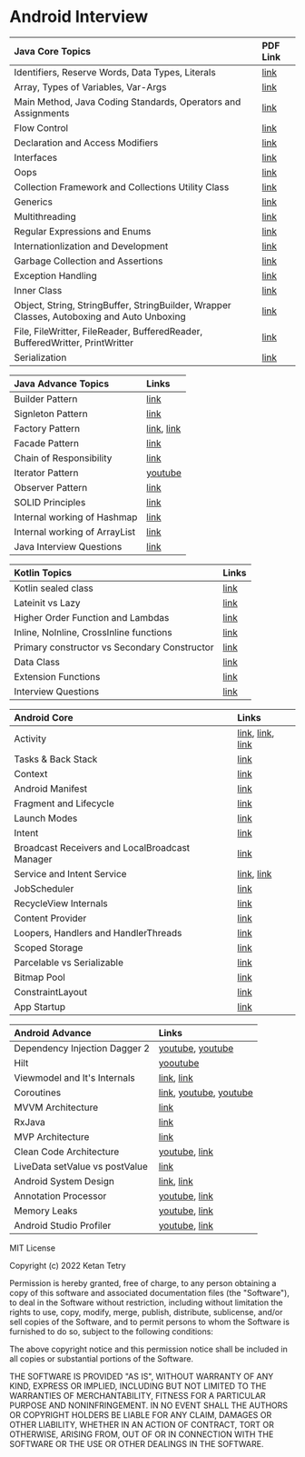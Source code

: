 # Android Interview

 Java Core Topics | PDF Link
 :---------- | :-------
 Identifiers, Reserve Words, Data Types, Literals | [link](java/identifiers_keywords_datatypes_literals.pdf)
 Array, Types of Variables, Var-Args | [link](java/array_variables_varargs.pdf) |
 Main Method, Java Coding Standards, Operators and Assignments | [link](java/main_method_coding_standard_operators_assignments.pdf)
 Flow Control | [link](java/flow_control.pdf)
 Declaration and Access Modifiers | [link](java/declaration_access_modifiers.pdf)
 Interfaces | [link](java/interfaces.pdf)
 Oops | [link](java/oops.pdf)
 Collection Framework and Collections Utility Class | [link](java/collection_framework_collections_utility.pdf)
 Generics | [link](java/generics.pdf)
 Multithreading | [link](java/multithreading.pdf)
 Regular Expressions and Enums | [link](java/regular_expressions_enums.pdf)
 Internationlization and Development | [link](java/internationlization_development.pdf)
 Garbage Collection and Assertions | [link](java/garbage_collection_assertions.pdf)
 Exception Handling | [link](java/exception_handling.pdf)
 Inner Class | [link](java/inner_class.pdf)
 Object, String, StringBuffer, StringBuilder, Wrapper Classes, Autoboxing and Auto Unboxing | [link](java/object_string_stringbuffer_stringbuilder_wrapper_autoboxing.pdf)
 File, FileWritter, FileReader, BufferedReader, BufferedWritter, PrintWritter | [link](java/file_filereader_filewritter.pdf)
 Serialization | [link](java/serialization.pdf)

 Java Advance Topics | Links
 :------------------ | :----
 Builder Pattern | [link](https://dzone.com/articles/design-patterns-the-builder-pattern)
 Signleton Pattern | [link](https://medium.com/@cancerian0684/singleton-design-pattern-and-how-to-make-it-thread-safe-b207c0e7e368)
 Factory Pattern | [link](https://medium.com/nerd-for-tech/understanding-factory-method-design-pattern-4d7ba8f0dfc4), [link](https://medium.com/geekculture/overview-of-factory-method-design-pattern-d3a6fe908ea4)
 Facade Pattern | [link](https://medium.com/@pramodayajayalath/facade-design-pattern-b75b4e79b9ff)
 Chain of Responsibility | [link](https://medium.com/geekculture/understanding-the-chain-of-responsibility-pattern-d729ef84621c)
 Iterator Pattern | [youtube](https://www.youtube.com/watch?v=VKIzUuMdmag)
 Observer Pattern | [link](https://howtodoinjava.com/design-patterns/behavioral/observer-design-pattern/)
 SOLID Principles | [link](https://medium.com/mindorks/solid-principles-explained-with-examples-79d1ce114ace)
 Internal working of Hashmap | [link](https://medium.com/javarevisited/internal-working-of-hashmap-in-java-97aeac3c7beb)
 Internal working of ArrayList | [link](https://javagoal.com/internal-working-of-arraylist-in-java/)
 Java Interview Questions | [link](https://github.com/learning-zone/java-interview-questions)

 Kotlin Topics | Links
 :------------ | :---- 
 Kotlin sealed class | [link](https://blog.mindorks.com/learn-kotlin-sealed-classes)
 Lateinit vs Lazy | [link](https://blog.mindorks.com/learn-kotlin-lateinit-vs-lazy)
 Higher Order Function and Lambdas | [link](https://blog.mindorks.com/understanding-higher-order-functions-and-lambdas-in-kotlin)
 Inline, NoInline, CrossInline functions | [link](https://blog.mindorks.com/understanding-inline-noinline-and-crossinline-in-kotlin)
 Primary constructor vs Secondary Constructor | [link](https://blog.mindorks.com/primary-and-secondary-constructors-in-kotlin)
 Data Class | [link](https://medium.com/kayvan-kaseb/kotlin-data-classes-dc8324d80543)
 Extension Functions | [link](https://medium.com/mindorks/extension-function-in-kotlin-d52d1525550)
 Interview Questions | [link](https://gist.github.com/paulfranco/4453383cc6df064d03087ce7aa5a0c8c)

 Android Core | Links
 :----------- | :---- 
 Activity | [link](https://blog.mindorks.com/android-activity-lifecycle), [link](https://developer.android.com/guide/components/activities/intro-activities), [link](https://medium.com/@JoseAlcerreca/the-android-lifecycle-cheat-sheet-part-i-single-activities-e49fd3d202ab)
 Tasks & Back Stack | [link](https://developer.android.com/guide/components/activities/tasks-and-back-stack)
 Context | [link](https://blog.mindorks.com/understanding-context-in-android-application-330913e32514)
 Android Manifest | [link](https://developer.android.com/guide/topics/manifest/manifest-intro)
 Fragment and Lifecycle | [link](https://blog.mindorks.com/android-fragments-and-its-lifecycle)
 Launch Modes | [link](https://medium.com/mindorks/android-launch-mode-787d28952959)
 Intent | [link](https://blog.mindorks.com/what-are-intents-in-android)
 Broadcast Receivers and LocalBroadcast Manager | [link](https://blog.mindorks.com/using-localbroadcastmanager-in-android)
 Service and Intent Service | [link](https://blog.mindorks.com/service-vs-intentservice-in-android), [link ](https://developer.android.com/develop/background-work/services)
 JobScheduler | [link](https://medium.com/@kiitvishal89/android-jobscheduler-schedule-your-jobs-like-a-master-cfa0d80e5f10)
 RecycleView Internals | [link](https://blog.mindorks.com/how-does-recyclerview-work-internally)
 Content Provider | [link](https://blog.mindorks.com/android-content-provider-in-kotlin)
 Loopers, Handlers and HandlerThreads | [link](https://blog.mindorks.com/android-core-looper-handler-and-handlerthread-bd54d69fe91a)
 Scoped Storage | [link](https://blog.mindorks.com/understanding-the-scoped-storage-in-android)
 Parcelable vs Serializable | [link](https://medium.com/android-news/parcelable-vs-serializable-6a2556d51538)
 Bitmap Pool | [link](https://blog.mindorks.com/how-to-use-bitmap-pool-in-android-56c71a55533c)
 ConstraintLayout | [link](https://medium.com/geekculture/android-constraintlayout-all-of-the-things-7b74ba9a366b)
 App Startup | [link](https://developer.android.com/topic/performance/vitals/launch-time)

 Android Advance | Links
 :-------------- | :---- 
 Dependency Injection Dagger 2 | [youtube](https://www.youtube.com/watch?v=DtzQkBp2M5M&list=PLRKyZvuMYSIPwjYw1bt_7u7nEwe6vATQd&ab_channel=CheezyCode), [youtube](https://youtube.com/playlist?list=PLuR1PJnGR-Ih-HXnGSpnqjdhdvqcwhfFU)
 Hilt | [yooutube](https://www.youtube.com/playlist?list=PLRKyZvuMYSIOSigPsU9_tbO0uDyaZ8Ycf)
 Viewmodel and It's Internals | [link](https://betterprogramming.pub/everything-to-understand-about-viewmodel-400e8e637a58), [link](https://blog.mindorks.com/android-viewmodels-under-the-hood)
 Coroutines | [link](https://blog.mindorks.com/mastering-kotlin-coroutines-in-android-step-by-step-guide), [youtube](https://www.youtube.com/playlist?list=PLRKyZvuMYSIN-P6oJDEu3zGLl5UQNvx9y), [youtube](https://www.youtube.com/watch?v=YrrUCSi72E8)
 MVVM Architecture | [link](https://blog.mindorks.com/mvvm-architecture-android-tutorial-for-beginners-step-by-step-guide)
 RxJava | [link](https://proandroiddev.com/exploring-rxjava-in-android-e52ed7ef32e2)
 MVP Architecture | [link](https://blog.mindorks.com/essential-guide-for-designing-your-android-app-architecture-mvp-part-1-74efaf1cda40)
 Clean Code Architecture | [youtube](https://www.youtube.com/watch?v=EF33KmyprEQ&t=2098s), [link](https://proandroiddev.com/clean-architecture-data-flow-dependency-rule-615ffdd79e29)
 LiveData setValue vs postValue | [link](https://blog.mindorks.com/livedata-setvalue-vs-postvalue-in-android)
 Android System Design | [link](https://proandroiddev.com/a-simple-framework-for-mobile-system-design-interviews-89f6f4134b84), [link](https://medium.com/geekculture/system-design-interview-for-mobile-engineers-ce712d6ac2c1)
 Annotation Processor | [youtube](https://www.youtube.com/watch?v=IPlDL4EsY08), [link](https://medium.com/@zuhayr.codes/annotation-processing-in-android-from-scratch-part-2-9a21172b5383)
 Memory Leaks | [youtube](https://www.youtube.com/watch?v=VvkRe9vP5Oc), [link](https://medium.com/make-android/memory-leak-in-android-avoid-upfront-or-fix-later-70b4c22fc2f0)
 Android Studio Profiler | [youtube](https://www.youtube.com/watch?v=LGVbpobV-Yg), [link](https://diyavijay.medium.com/android-memory-profiler-cdd11efa44b3)

MIT License

Copyright (c) 2022 Ketan Tetry

Permission is hereby granted, free of charge, to any person obtaining a copy
of this software and associated documentation files (the "Software"), to deal
in the Software without restriction, including without limitation the rights
to use, copy, modify, merge, publish, distribute, sublicense, and/or sell
copies of the Software, and to permit persons to whom the Software is
furnished to do so, subject to the following conditions:

The above copyright notice and this permission notice shall be included in all
copies or substantial portions of the Software.

THE SOFTWARE IS PROVIDED "AS IS", WITHOUT WARRANTY OF ANY KIND, EXPRESS OR
IMPLIED, INCLUDING BUT NOT LIMITED TO THE WARRANTIES OF MERCHANTABILITY,
FITNESS FOR A PARTICULAR PURPOSE AND NONINFRINGEMENT. IN NO EVENT SHALL THE
AUTHORS OR COPYRIGHT HOLDERS BE LIABLE FOR ANY CLAIM, DAMAGES OR OTHER
LIABILITY, WHETHER IN AN ACTION OF CONTRACT, TORT OR OTHERWISE, ARISING FROM,
OUT OF OR IN CONNECTION WITH THE SOFTWARE OR THE USE OR OTHER DEALINGS IN THE
SOFTWARE.